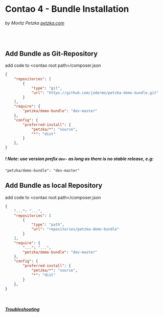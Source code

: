 # Contao 4 - Bundle Installation
###### by Moritz Petzka [petzka.com](https://petzka.com) 

<br>

## Add Bundle as Git-Repository<br>
add code to \<contao root path\>/composer.json
```json
{
    "repositories": [
        {
            "type": "git",
            "url": "https://github.com/jodermo/petzka-demo-bundle.git"
        }
    ],
    "require": {
        "petzka/demo-bundle": "dev-master"
    },
    "config": {
        "preferred-install": {
            "petzka/*": "source",
            "*": "dist"
        }
    },
}
```

##### ! Note: use version prefix `dev-` as long as there is no stable release, e.g:
    "petzka/demo-bundle": "dev-master"

## Add Bundle as local Repository<br>
add code to \<contao root path\>/composer.json
```json
{
    "...": "...",
    "repositories": [
        {
            "type": "path",
            "url": "repositories/petzka-demo-bundle"
        }
    ],
    "require": {
        "...": "...",
        "petzka/demo-bundle": "dev-master"
    },
    "config": {
        "preferred-install": {
            "petzka/*": "source",
            "*": "dist"
        }
    },
}
```

<br>


##### [Troubleshooting](../troubleshooting/README.md)


